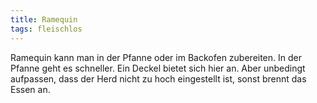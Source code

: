 ```yaml
---
title: Ramequin
tags: fleischlos
---
```


Ramequin kann man in der Pfanne oder im Backofen zubereiten. In der Pfanne geht es schneller. Ein Deckel bietet sich hier an. Aber unbedingt aufpassen, dass der Herd nicht zu hoch eingestellt ist, sonst brennt das Essen an.